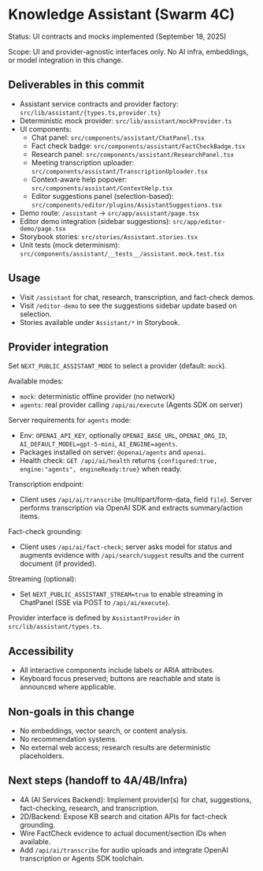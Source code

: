 # Knowledge Assistant (Swarm 4C)

Status: UI contracts and mocks implemented (September 18, 2025)

Scope: UI and provider-agnostic interfaces only. No AI infra, embeddings, or model integration in this change.

## Deliverables in this commit

- Assistant service contracts and provider factory: `src/lib/assistant/{types.ts,provider.ts}`
- Deterministic mock provider: `src/lib/assistant/mockProvider.ts`
- UI components:
  - Chat panel: `src/components/assistant/ChatPanel.tsx`
  - Fact check badge: `src/components/assistant/FactCheckBadge.tsx`
  - Research panel: `src/components/assistant/ResearchPanel.tsx`
  - Meeting transcription uploader: `src/components/assistant/TranscriptionUploader.tsx`
  - Context-aware help popover: `src/components/assistant/ContextHelp.tsx`
  - Editor suggestions panel (selection-based): `src/components/editor/plugins/AssistantSuggestions.tsx`
- Demo route: `/assistant` → `src/app/assistant/page.tsx`
- Editor demo integration (sidebar suggestions): `src/app/editor-demo/page.tsx`
- Storybook stories: `src/stories/Assistant.stories.tsx`
- Unit tests (mock determinism): `src/components/assistant/__tests__/assistant.mock.test.tsx`

## Usage

- Visit `/assistant` for chat, research, transcription, and fact-check demos.
- Visit `/editor-demo` to see the suggestions sidebar update based on selection.
- Stories available under `Assistant/*` in Storybook.

## Provider integration

Set `NEXT_PUBLIC_ASSISTANT_MODE` to select a provider (default: `mock`).

Available modes:
- `mock`: deterministic offline provider (no network)
- `agents`: real provider calling `/api/ai/execute` (Agents SDK on server)

Server requirements for `agents` mode:
- Env: `OPENAI_API_KEY`, optionally `OPENAI_BASE_URL`, `OPENAI_ORG_ID`, `AI_DEFAULT_MODEL=gpt-5-mini`, `AI_ENGINE=agents`.
- Packages installed on server: `@openai/agents` and `openai`.
- Health check: `GET /api/ai/health` returns `{configured:true, engine:"agents", engineReady:true}` when ready.

Transcription endpoint:
- Client uses `/api/ai/transcribe` (multipart/form-data, field `file`). Server performs transcription via OpenAI SDK and extracts summary/action items.

Fact-check grounding:
- Client uses `/api/ai/fact-check`; server asks model for status and augments evidence with `/api/search/suggest` results and the current document (if provided).

Streaming (optional):
- Set `NEXT_PUBLIC_ASSISTANT_STREAM=true` to enable streaming in ChatPanel (SSE via POST to `/api/ai/execute`).

Provider interface is defined by `AssistantProvider` in `src/lib/assistant/types.ts`.

## Accessibility

- All interactive components include labels or ARIA attributes.
- Keyboard focus preserved; buttons are reachable and state is announced where applicable.

## Non-goals in this change

- No embeddings, vector search, or content analysis.
- No recommendation systems.
- No external web access; research results are deterministic placeholders.

## Next steps (handoff to 4A/4B/Infra)

- 4A (AI Services Backend): Implement provider(s) for chat, suggestions, fact-checking, research, and transcription.
- 2D/Backend: Expose KB search and citation APIs for fact-check grounding.
- Wire FactCheck evidence to actual document/section IDs when available.
- Add `/api/ai/transcribe` for audio uploads and integrate OpenAI transcription or Agents SDK toolchain.
